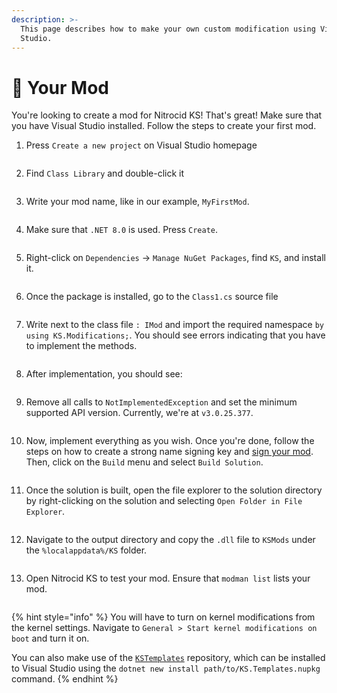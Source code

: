 ```yaml
---
description: >-
  This page describes how to make your own custom modification using Visual
  Studio.
---
```


# 🧪 Your Mod

You're looking to create a mod for Nitrocid KS! That's great! Make sure that you have Visual Studio installed. Follow the steps to create your first mod.

1.  Press `Create a new project` on Visual Studio homepage

    <figure><img src="../../../.gitbook/assets/Beta3-067-Adv-Building-Mod-VS.png" alt=""><figcaption></figcaption></figure>
2.  Find `Class Library` and double-click it

    <figure><img src="../../../.gitbook/assets/Beta3-068-Adv-Building-Mod-VS.png" alt=""><figcaption></figcaption></figure>
3.  Write your mod name, like in our example, `MyFirstMod`.

    <figure><img src="../../../.gitbook/assets/Beta3-069-Adv-Building-Mod-VS.png" alt=""><figcaption></figcaption></figure>
4.  Make sure that `.NET 8.0` is used. Press `Create`.

    <figure><img src="../../../.gitbook/assets/Beta3-070-Adv-Building-Mod-VS.png" alt=""><figcaption></figcaption></figure>
5.  Right-click on `Dependencies` -> `Manage NuGet Packages`, find `KS`, and install it.

    <figure><img src="../../../.gitbook/assets/Beta3-071-Adv-Building-Mod-VS.png" alt=""><figcaption></figcaption></figure>
6.  Once the package is installed, go to the `Class1.cs` source file

    <figure><img src="../../../.gitbook/assets/Beta3-072-Adv-Building-Mod-VS.png" alt=""><figcaption></figcaption></figure>
7.  Write next to the class file `: IMod` and import the required namespace `by using KS.Modifications;`. You should see errors indicating that you have to implement the methods.

    <figure><img src="../../../.gitbook/assets/Beta3-073-Adv-Building-Mod-VS.png" alt=""><figcaption></figcaption></figure>
8.  After implementation, you should see:

    <figure><img src="../../../.gitbook/assets/Beta3-074-Adv-Building-Mod-VS.png" alt=""><figcaption></figcaption></figure>
9.  Remove all calls to `NotImplementedException` and set the minimum supported API version. Currently, we're at `v3.0.25.377`.

    <figure><img src="../../../.gitbook/assets/Beta3-075-Adv-Building-Mod-VS.png" alt=""><figcaption></figcaption></figure>
10. Now, implement everything as you wish. Once you're done, follow the steps on how to create a strong name signing key and [sign your mod](https://learn.microsoft.com/en-us/dotnet/standard/assembly/sign-strong-name). Then, click on the `Build` menu and select `Build Solution`.

    <div align="left">

    <figure><img src="../../../.gitbook/assets/Beta3-076-Adv-Building-Mod-VS.png" alt=""><figcaption></figcaption></figure>

    </div>
11. Once the solution is built, open the file explorer to the solution directory by right-clicking on the solution and selecting `Open Folder in File Explorer`.

    <div align="left">

    <figure><img src="../../../.gitbook/assets/Beta3-077-Adv-Building-Mod-VS.png" alt=""><figcaption></figcaption></figure>

    </div>
12. Navigate to the output directory and copy the `.dll` file to `KSMods` under the `%localappdata%/KS` folder.

    <figure><img src="../../../.gitbook/assets/Beta3-078-Adv-Building-Mod-VS.png" alt=""><figcaption></figcaption></figure>
13. Open Nitrocid KS to test your mod. Ensure that `modman list` lists your mod.

    <figure><img src="../../../.gitbook/assets/Beta3-079-Adv-Building-Mod-VS.png" alt=""><figcaption></figcaption></figure>

{% hint style="info" %}
You will have to turn on kernel modifications from the kernel settings. Navigate to `General > Start kernel modifications on boot` and turn it on.

You can also make use of the [`KSTemplates`](https://github.com/Aptivi/KSTemplates) repository, which can be installed to Visual Studio using the `dotnet new install path/to/KS.Templates.nupkg` command.
{% endhint %}
